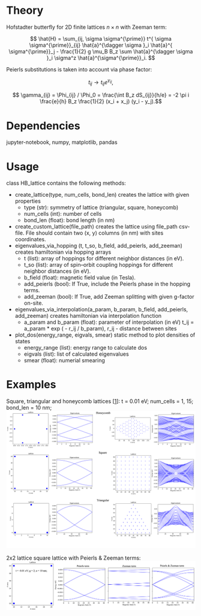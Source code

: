 # Theory
Hofstadter butterfly for 2D finite lattices $n\times n$ with Zeeman term:

$$  \hat{H} = \sum_{ij, \sigma \sigma^{\prime}} t^{ \sigma \sigma^{\prime}}_{ij} \hat{a}^{\dagger \sigma }_i \hat{a}^{ \sigma^{\prime}}_j  - \frac{1}{2} g \mu_B B_z \sum \hat{a}^{\dagger \sigma }_i \sigma^z  \hat{a}^{\sigma^{\prime}}_i.  $$

Peierls substitutions is taken into account  via phase factor:

$$ t_{ij} \rightarrow  t_{ij} e^{\gamma_{ij}}, $$

$$ \gamma_{ij} = \Phi_{ij} / \Phi_0 = \frac{\int B_z dS_{ij}}{h/e} =  -2 \pi i \frac{e}{h} B_z \frac{1}{2} (x_i + x_j) (y_i - y_j).$$

# Dependencies
jupyter-notebook, numpy, matplotlib, pandas

# Usage
class HB_lattice contains the following methods: 

* create_lattice(type, num_cells, bond_len) creates the lattice with given properties
  * type (str): symmetry of lattice (triangular, square, honeycomb)
  *  num_cells (int): number of cells
  *  bond_len (float): bond length (in nm)
* create_custom_lattice(file_path) creates the lattice using file_path csv-file.  File should contain two (x, y) columns (in nm) with sites coordinates.
* eigenvalues_via_hopping (t, t_so, b_field, add_peierls, add_zeeman) creates hamiltonian via hopping arrays
  * t (list): array of hoppings for different neighbor distances (in eV).
  * t_so (list): array of spin–orbit coupling hoppings for different neighbor distances (in eV).
  * b_field (float): magnetic field value (in Tesla).
  * add_peierls (bool): If True, include the Peierls phase in the hopping terms.
  * add_zeeman (bool): If True, add Zeeman splitting with given g-factor on-site. 
* eigenvalues_via_interpolation(a_param, b_param, b_field, add_peierls, add_zeeman) creates hamiltonian via interpolation function
  * a_param and b_param (float): parameter of interpolation (in eV)  t_ij = a_param * exp ( - r_ij / b_param), r_ij - distance between sites
* plot_dos(energy_range, eigvals, smear) static method to plot densities of states 
  * energy_range (list): energy range to calculate dos
  * eigvals (list): list of calculated eigenvalues
  * smear (float): numerial smearing




# Examples

Square, triangular and honeycomb lattices [[1](https://pubs.aip.org/aapt/ajp/article-abstract/72/5/613/1038951/Landau-levels-molecular-orbitals-and-the?redirectedFrom=fulltext)]:
t = 0.01 eV; num_cells = 1, 15; bond_len = 10 nm;
![alt text](https://github.com/danis-b/HB_lattice/blob/main/Examples/Results.png)

2x2 lattice square lattice with Peierls & Zeeman terms:
![alt text](https://github.com/danis-b/HB_lattice/blob/main/Examples/2x2_square.png)



